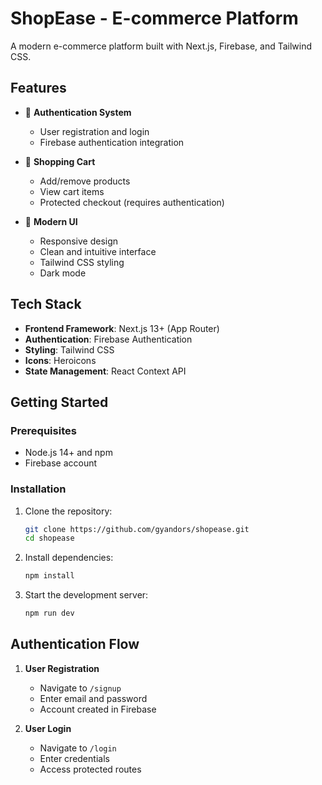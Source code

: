 # ShopEase - E-commerce Platform

A modern e-commerce platform built with Next.js, Firebase, and Tailwind CSS.

## Features

- 🔐 **Authentication System**

  - User registration and login
  - Firebase authentication integration

- 🛒 **Shopping Cart**

  - Add/remove products
  - View cart items
  - Protected checkout (requires authentication)

- 🎨 **Modern UI**
  - Responsive design
  - Clean and intuitive interface
  - Tailwind CSS styling
  - Dark mode

## Tech Stack

- **Frontend Framework**: Next.js 13+ (App Router)
- **Authentication**: Firebase Authentication
- **Styling**: Tailwind CSS
- **Icons**: Heroicons
- **State Management**: React Context API

## Getting Started

### Prerequisites

- Node.js 14+ and npm
- Firebase account

### Installation

1. Clone the repository:

   ```bash
   git clone https://github.com/gyandors/shopease.git
   cd shopease
   ```

2. Install dependencies:

   ```bash
   npm install
   ```

3. Start the development server:
   ```bash
   npm run dev
   ```

## Authentication Flow

1. **User Registration**

   - Navigate to `/signup`
   - Enter email and password
   - Account created in Firebase

2. **User Login**

   - Navigate to `/login`
   - Enter credentials
   - Access protected routes
